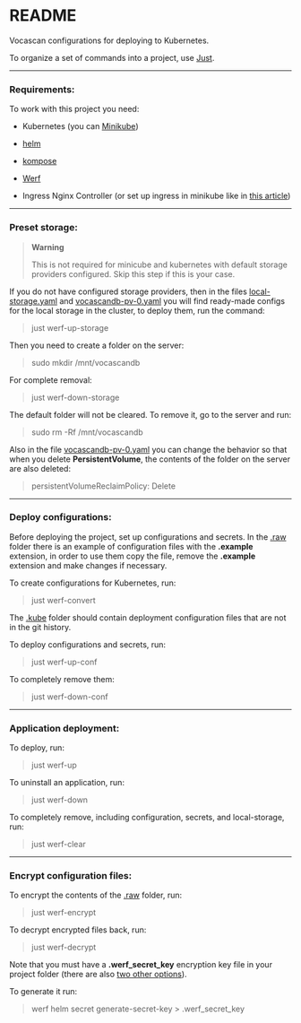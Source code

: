 # README

Vocascan configurations for deploying to Kubernetes.

To organize a set of commands into a project, use [Just](https://github.com/casey/just).

---

### Requirements:

To work with this project you need:

- Kubernetes (you can [Minikube](https://minikube.sigs.k8s.io/docs/start/))

- [helm](https://helm.sh/docs/intro/install/)

- [kompose](https://kompose.io/installation/)

- [Werf](https://werf.io/installation.html)

- Ingress Nginx Controller (or set up ingress in minikube like in [this article](https://minikube.sigs.k8s.io/docs/handbook/addons/ingress-dns/))

---

### Preset storage:

> **Warning**
>
> This is not required for minicube and kubernetes with default storage providers configured. Skip this step if this is your case.

If you do not have configured storage providers, then in the files [local-storage.yaml](local-storage.yaml) and [vocascandb-pv-0.yaml](vocascandb-pv-0.yaml) you will find ready-made configs for the local storage in the cluster, to deploy them, run the command:

> just werf-up-storage

Then you need to create a folder on the server:

> sudo mkdir /mnt/vocascandb

For complete removal:

> just werf-down-storage

The default folder will not be cleared. To remove it, go to the server and run:

> sudo rm -Rf /mnt/vocascandb

Also in the file [vocascandb-pv-0.yaml](vocascandb-pv-0.yaml) you can change the behavior so that when you delete **PersistentVolume**, the contents of the folder on the server are also deleted:

> persistentVolumeReclaimPolicy: Delete

---

### Deploy configurations:

Before deploying the project, set up configurations and secrets. In the [.raw](.raw) folder there is an example of configuration files with the **.example** extension, in order to use them copy the file, remove the **.example** extension and make changes if necessary.

To create configurations for Kubernetes, run:

> just werf-convert

The [.kube](.kube) folder should contain deployment configuration files that are not in the git history.

To deploy configurations and secrets, run:

> just werf-up-conf

To completely remove them:

> just werf-down-conf

---

### Application deployment:

To deploy, run:

>just werf-up

To uninstall an application, run:

> just werf-down

To completely remove, including configuration, secrets, and local-storage, run:

> just werf-clear

---

### Encrypt configuration files:

To encrypt the contents of the [.raw](.raw) folder, run:

> just werf-encrypt

To decrypt encrypted files back, run:

> just werf-decrypt

Note that you must have a **.werf_secret_key** encryption key file in your project folder (there are also [two other options](https://werf.io/documentation/v1.1/reference/deploy_process/working_with_secrets.html)).

To generate it run:

> werf helm secret generate-secret-key > .werf_secret_key
